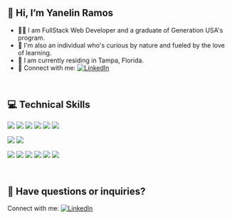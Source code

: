##  👋 Hi, I’m Yanelin Ramos
- 👩‍🎓 I am FullStack Web Developer and a graduate of Generation USA's program. 
- 💞️ I'm also an individual who's curious by nature and fueled by the love of learning.
- 📍 I am currently residing in Tampa, Florida.
- 🤝 Connect with me: [![LinkedIn](https://img.shields.io/badge/LinkedIn-0077B5?style=flat&logo=linkedin&logoColor=white)](https://www.linkedin.com/in/yanelinramos/)

</br>

## 💻 Technical Skills

![](https://img.shields.io/badge/Code-JavaScript-informational?style=for-the-badge&logo=JavaScript&color=#F7DF1E)
![](https://img.shields.io/badge/Code-Java-informational?style=for-the-badge&logo=Java&color=#ED8B00)
![](https://img.shields.io/badge/Code-HTML5-informational?style=for-the-badge&logo=HTML5&color=#E34F26)
![](https://img.shields.io/badge/Code-SpringBoot-informational?style=for-the-badge&logo=SpringBoot&color=#6DB33F)
![](https://img.shields.io/badge/Code-MySQL-informational?style=for-the-badge&logo=MySQL&color=#336791)
![](https://img.shields.io/badge/Code-SQLite-informational?style=for-the-badge&logo=SQLite&color=#003B57)

![](https://img.shields.io/badge/Style-Bootstrap-informational?style=for-the-badge&logo=Bootstrap&color=#7952B3)
![](https://img.shields.io/badge/Style-CSS3-informational?style=for-the-badge&logo=CSS3&color=#1572B6)

![](https://img.shields.io/badge/Tools-NPM-informational?style=for-the-badge&logo=NPM&color=#CB3837)
![](https://img.shields.io/badge/Tools-Heroku-informational?style=for-the-badge&logo=Heroku&color=#430098)
![](https://img.shields.io/badge/Tools-Git-informational?style=for-the-badge&logo=Git&color=#F05032)
![](https://img.shields.io/badge/Tools-GitHub-informational?style=for-the-badge&logo=GitHub&color=#181717)
![](https://img.shields.io/badge/Tools-VSCode-informational?style=for-the-badge&logo=VisualStudioCode&color=#007ACC)
![](https://img.shields.io/badge/Tools-IntellijIDEA-informational?style=for-the-badge&logo=IntellijIdea&color=#000000)

</br>

<!-- ## 📈 Github Stats

[![](https://raw.githubusercontent.com/ramosy1/ramosy1/main/profile-summary-card-output/tokyonight/0-profile-details.svg)](https://github.com/vn7n24fzkq/github-profile-summary-cards)
[![](https://raw.githubusercontent.com/ramosy1/ramosy1/main/profile-summary-card-output/tokyonight/1-repos-per-language.svg)](https://github.com/vn7n24fzkq/github-profile-summary-cards) [![](https://raw.githubusercontent.com/ramosy1/ramosy1/main/profile-summary-card-output/tokyonight/2-most-commit-language.svg)](https://github.com/vn7n24fzkq/github-profile-summary-cards)
[![](https://raw.githubusercontent.com/ramosy1/ramosy1/main/profile-summary-card-output/tokyonight/3-stats.svg)](https://github.com/vn7n24fzkq/github-profile-summary-cards) [![](https://raw.githubusercontent.com/ramosy1/ramosy1/main/profile-summary-card-output/tokyonight/4-productive-time.svg)](https://github.com/vn7n24fzkq/github-profile-summary-cards)

</br> -->

## 🤔 Have questions or inquiries? 

Connect with me: 
 [![LinkedIn](https://img.shields.io/badge/LinkedIn-0077B5?style=flat&logo=linkedin&logoColor=white)](https://www.linkedin.com/in/yanelinramos/)

<!---
ramosy1/ramosy1 is a ✨ special ✨ repository because its `README.md` (this file) appears on your GitHub profile.
You can click the Preview link to take a look at your changes.
--->
